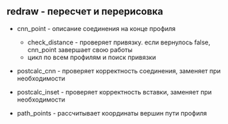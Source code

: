 
## redraw - пересчет и перерисовка

- cnn_point - описание соединения на конце профиля
    + check_distance - проверяет привязку. если вернулось false, cnn_point завершает свою работы
    + цикл по всем профилям и поиск привязки
   
- postcalc_cnn - проверяет корректность соединения, заменяет при необходимости

- postcalc_inset - проверяет корректность вставки, заменяет при необходимости

- path_points - рассчитывает координаты вершин пути профиля